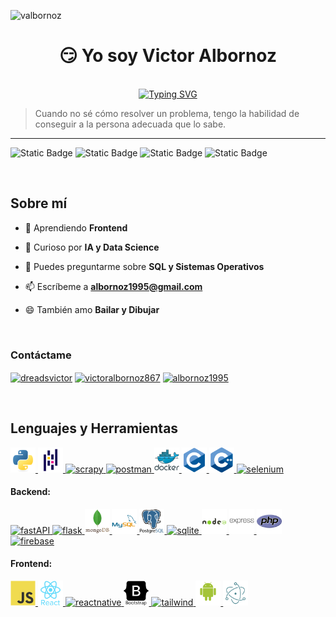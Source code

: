 <!-- ### Hi there 👋 -->

<!-- Welcome to the raw code of my README.MD
        😊 ¡take what you like!
-->
<p align="left"> <img src="https://komarev.com/ghpvc/?username=valbornoz&label=Profile%20views&color=0e75b6&style=flat" alt="valbornoz" /> </p>
<h1 align="center">😏 Yo soy Victor Albornoz</h1>
<br/>
<!--<h3 align="center">Programador en multiples tecnologias, especializado en Python y webscraping. </h3>-->
<div align="center"><a href="https://git.io/typing-svg"><img src="https://readme-typing-svg.demolab.com?font=Fira+Code&pause=1000&color=1FD80F&width=435&lines=Programador+en+múltiples+tecnologías;Especialista+en+Python+y+webscraping;.+.+." alt="Typing SVG" /></a></div>


>Cuando no sé cómo resolver un problema, tengo la habilidad de conseguir a la persona adecuada que lo sabe.
<hr/>
<p>
<img alt="Static Badge" src="https://img.shields.io/badge/Mi%20Stack-FARM-blue?labelColor=595959"> 
<img alt="Static Badge" src="https://img.shields.io/badge/Fast--API-blue?logo=fastapi&labelColor=595959">
<img alt="Static Badge" src="https://img.shields.io/badge/React-blue?logo=react&labelColor=595959">
<img alt="Static Badge" src="https://img.shields.io/badge/MongoDB-blue?logo=mongodb&labelColor=595959">
<p/>


<!--Mi stack en blanco-->
<!--
<img alt="Static Badge" src="https://img.shields.io/badge/Mi%20Stack-FARM-blue?labelColor=595959&logoColor=white"> 
<img alt="Static Badge" src="https://img.shields.io/badge/Fast--API-blue?logo=fastapi&labelColor=595959&logoColor=white">
<img alt="Static Badge" src="https://img.shields.io/badge/React-blue?logo=react&labelColor=595959&logoColor=white">
<img alt="Static Badge" src="https://img.shields.io/badge/MongoDB-blue?logo=mongodb&labelColor=595959&logoColor=white">
-->

<br/>

## Sobre mí

- 🌱 Aprendiendo **Frontend**

- 🧠 Curioso por **IA y Data Science**

- 💬 Puedes preguntarme sobre **SQL y Sistemas Operativos**

- 📫 Escríbeme a **albornoz1995@gmail.com**

- 😄 También amo **Bailar y Dibujar**

<br/>


### Contáctame
<p align="left">
<a href="https://instagram.com/dreadsvictor" target="blank"><img align="center" src="https://raw.githubusercontent.com/rahuldkjain/github-profile-readme-generator/master/src/images/icons/Social/instagram.svg" alt="dreadsvictor" height="30" width="40" /></a>
<a href="https://www.youtube.com/c/victoralbornoz867" target="blank"><img align="center" src="https://raw.githubusercontent.com/rahuldkjain/github-profile-readme-generator/master/src/images/icons/Social/youtube.svg" alt="victoralbornoz867" height="42" width="40" /></a>
<a href="https://www.hackerrank.com/albornoz1995" target="blank"><img align="center" src="https://raw.githubusercontent.com/rahuldkjain/github-profile-readme-generator/master/src/images/icons/Social/hackerrank.svg" alt="albornoz1995" height="30" width="40" /></a>
</p>
<br/>

<h2 align="left">Lenguajes y Herramientas</h2>
<p align="left">
    <a href="https://www.python.org" target="_blank" rel="noreferrer"> 
        <img src="https://raw.githubusercontent.com/devicons/devicon/master/icons/python/python-original.svg" alt="python" width="40" height="40"/> 
    </a>
    <a href="https://pandas.pydata.org/" target="_blank" rel="noreferrer"> 
        <img src="https://raw.githubusercontent.com/devicons/devicon/2ae2a900d2f041da66e950e4d48052658d850630/icons/pandas/pandas-original.svg" alt="pandas" width="40" height="40"/> 
    </a>
    <a href="https://scrapy.org/" target="_blank" rel="noreferrer"> 
        <img src="https://i0.wp.com/www.clubdetecnologia.net/wp-content/uploads/2017/11/scrapy-big-logo.png?fit=200%2C255&ssl=1" alt="scrapy" width="40" height="40"/> 
    </a>  
    <a href="https://postman.com" target="_blank" rel="noreferrer"> 
        <img src="https://www.vectorlogo.zone/logos/getpostman/getpostman-icon.svg" alt="postman" width="40" height="40"/> 
    </a>
    <a href="https://www.docker.com/" target="_blank" rel="noreferrer"> 
        <img src="https://raw.githubusercontent.com/devicons/devicon/master/icons/docker/docker-original-wordmark.svg" alt="docker" width="40" height="40"/> 
    </a>
    <a href="https://www.cprogramming.com/" target="_blank" rel="noreferrer"> 
        <img src="https://raw.githubusercontent.com/devicons/devicon/master/icons/c/c-original.svg" alt="c" width="40" height="40"/> 
    </a> 
    <a href="https://www.w3schools.com/cpp/" target="_blank" rel="noreferrer"> 
        <img src="https://raw.githubusercontent.com/devicons/devicon/master/icons/cplusplus/cplusplus-original.svg" alt="cplusplus" width="40" height="40"/> 
    </a>
    <a href="https://www.selenium.dev" target="_blank" rel="noreferrer"> 
        <img src="https://raw.githubusercontent.com/detain/svg-logos/780f25886640cef088af994181646db2f6b1a3f8/svg/selenium-logo.svg" alt="selenium" width="40" height="40"/> 
    </a>
</p>

<h4 align="left">Backend:</h4>
<p align="left">
    <a href="https://fastapi.tiangolo.com/" target="_blank" rel="noreferrer"> 
        <img src="https://fastapi.tiangolo.com/img/logo-margin/logo-teal.png" alt="fastAPI" width="86" height="32"/> 
    </a>
    <a href="https://flask.palletsprojects.com/" target="_blank" rel="noreferrer"> 
        <img src="https://www.vectorlogo.zone/logos/pocoo_flask/pocoo_flask-icon.svg" alt="flask" width="40" height="40"/> 
    </a>
    <a href="https://www.mongodb.com/" target="_blank" rel="noreferrer"> 
        <img src="https://raw.githubusercontent.com/devicons/devicon/master/icons/mongodb/mongodb-original-wordmark.svg" alt="mongodb" width="40" height="40"/> 
    </a> 
    <a href="https://www.mysql.com/" target="_blank" rel="noreferrer"> 
        <img src="https://raw.githubusercontent.com/devicons/devicon/master/icons/mysql/mysql-original-wordmark.svg" alt="mysql" width="40" height="40"/> 
    </a>
    <a href="https://www.postgresql.org" target="_blank" rel="noreferrer"> 
        <img src="https://raw.githubusercontent.com/devicons/devicon/master/icons/postgresql/postgresql-original-wordmark.svg" alt="postgresql" width="40" height="40"/> 
    </a> 
    <a href="https://www.sqlite.org/" target="_blank" rel="noreferrer"> 
        <img src="https://www.vectorlogo.zone/logos/sqlite/sqlite-icon.svg" alt="sqlite" width="40" height="40"/> 
    </a>
    <a href="https://nodejs.org" target="_blank" rel="noreferrer"> 
        <img src="https://raw.githubusercontent.com/devicons/devicon/master/icons/nodejs/nodejs-original-wordmark.svg" alt="nodejs" width="40" height="40"/> 
    </a>
    <a href="https://expressjs.com" target="_blank" rel="noreferrer"> 
        <img src="https://raw.githubusercontent.com/devicons/devicon/master/icons/express/express-original-wordmark.svg" alt="express" width="40" height="40"/> 
    </a>  
    <a href="https://www.php.net" target="_blank" rel="noreferrer"> 
        <img src="https://raw.githubusercontent.com/devicons/devicon/master/icons/php/php-original.svg" alt="php" width="40" height="40"/>
    </a>
    <a href="https://firebase.google.com/" target="_blank" rel="noreferrer"> 
        <img src="https://www.vectorlogo.zone/logos/firebase/firebase-icon.svg" alt="firebase" width="40" height="40"/> 
    </a> 
</p>

<h4 align="left">Frontend:</h4>
<p align="left">
    <a href="https://developer.mozilla.org/en-US/docs/Web/JavaScript" target="_blank" rel="noreferrer"> 
        <img src="https://raw.githubusercontent.com/devicons/devicon/master/icons/javascript/javascript-original.svg" alt="javascript" width="40" height="40"/> 
    </a> 
    <a href="https://reactjs.org/" target="_blank" rel="noreferrer"> 
        <img src="https://raw.githubusercontent.com/devicons/devicon/master/icons/react/react-original-wordmark.svg" alt="react" width="40" height="40"/> 
    </a> 
    <a href="https://reactnative.dev/" target="_blank" rel="noreferrer"> 
        <img src="https://reactnative.dev/img/header_logo.svg" alt="reactnative" width="40" height="40"/> 
    </a> 
    <a href="https://getbootstrap.com" target="_blank" rel="noreferrer"> 
        <img src="https://raw.githubusercontent.com/devicons/devicon/master/icons/bootstrap/bootstrap-plain-wordmark.svg" alt="bootstrap" width="40" height="40"/> 
    </a>
    <a href="https://tailwindcss.com/" target="_blank" rel="noreferrer"> 
        <img src="https://www.vectorlogo.zone/logos/tailwindcss/tailwindcss-icon.svg" alt="tailwind" width="40" height="40"/> 
    </a>
    <a href="https://developer.android.com" target="_blank" rel="noreferrer"> 
        <img src="https://raw.githubusercontent.com/devicons/devicon/master/icons/android/android-original-wordmark.svg" alt="android" width="40" height="40"/>
    </a>
    <a href="https://www.electronjs.org" target="_blank" rel="noreferrer">
        <img src="https://raw.githubusercontent.com/devicons/devicon/master/icons/electron/electron-original.svg" alt="electron" width="40" height="40"/>
    </a>
</p>
